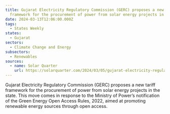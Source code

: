 ```yaml
---
title: Gujarat Electricity Regulatory Commission (GERC) proposes a new tariff
  framework for the procurement of power from solar energy projects in the state
date: 2024-03-13T12:06:00.000Z
tags:
  - States Weekly
states:
  - Gujarat
sectors:
  - Climate Change and Energy
subsectors:
  - Renewables
sources:
  - name: Solar Quarter
    url: https://solarquarter.com/2024/03/05/gujarat-electricity-regulatory-commission-proposes-new-tariff-framework-for-solar-power-procurement/
---
```

Gujarat Electricity Regulatory Commission (GERC) proposes a new tariff framework for the procurement of power from solar energy projects in the state. This move comes in response to the Ministry of Power’s notification of the Green Energy Open Access Rules, 2022, aimed at promoting renewable energy sources through open access.
